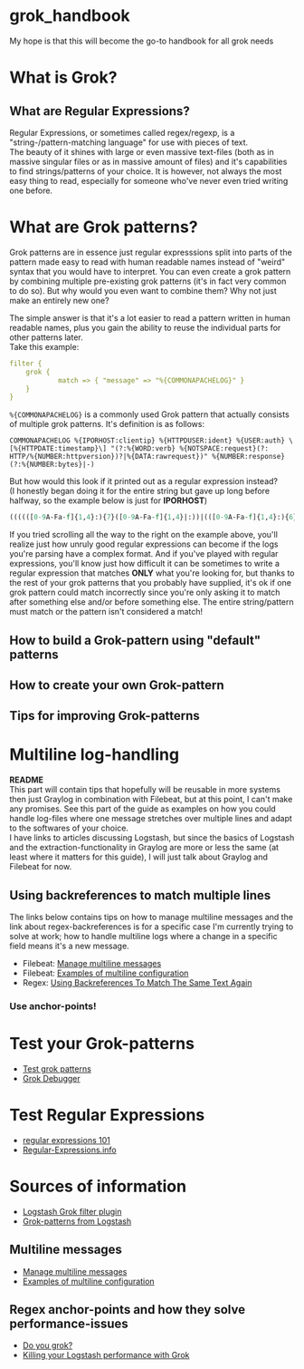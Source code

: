 # grok_handbook
My hope is that this will become the go-to handbook for all grok needs

# What is Grok?

## What are Regular Expressions?

Regular Expressions, or sometimes called regex/regexp, is a "string-/pattern-matching language" for use with pieces of text.  
The beauty of it shines with large or even massive text-files (both as in massive singular files or as in massive amount of files) and it's capabilities to find strings/patterns of your choice.
It is however, not always the most easy thing to read, especially for someone who've never even tried writing one before.


# What are Grok patterns?

Grok patterns are in essence just regular expresssions split into parts of the pattern made easy to read with human readable names instead of "weird" syntax that you would have to interpret.
You can even create a grok pattern by combining multiple pre-existing grok patterns (it's in fact very common to do so).
But why would you even want to combine them? Why not just make an entirely new one?   
  
The simple answer is that it's a lot easier to read a pattern written in human readable names, plus you gain the ability to reuse the individual parts for other patterns later.  
Take this example:

```yaml
filter {
    grok {
            match => { "message" => "%{COMMONAPACHELOG}" }
    }
}
```

`%{COMMONAPACHELOG}` is a commonly used Grok pattern that actually consists of multiple grok patterns.
It's definition is as follows:  

`COMMONAPACHELOG %{IPORHOST:clientip} %{HTTPDUSER:ident} %{USER:auth} \[%{HTTPDATE:timestamp}\] "(?:%{WORD:verb} %{NOTSPACE:request}(?: HTTP/%{NUMBER:httpversion})?|%{DATA:rawrequest})" %{NUMBER:response} (?:%{NUMBER:bytes}|-)`  
  
But how would this look if it printed out as a regular expression instead?  
(I honestly began doing it for the entire string but gave up long before halfway, so the example below is just for **IPORHOST**)

```perl
((((([0-9A-Fa-f]{1,4}:){7}([0-9A-Fa-f]{1,4}|:))|(([0-9A-Fa-f]{1,4}:){6}(:[0-9A-Fa-f]{1,4}|((25[0-5]|2[0-4]\d|1\d\d|[1-9]?\d)(\.(25[0-5]|2[0-4]\d|1\d\d|[1-9]?\d)){3})|:))|(([0-9A-Fa-f]{1,4}:){5}(((:[0-9A-Fa-f]{1,4}){1,2})|:((25[0-5]|2[0-4]\d|1\d\d|[1-9]?\d)(\.(25[0-5]|2[0-4]\d|1\d\d|[1-9]?\d)){3})|:))|(([0-9A-Fa-f]{1,4}:){4}(((:[0-9A-Fa-f]{1,4}){1,3})|((:[0-9A-Fa-f]{1,4})?:((25[0-5]|2[0-4]\d|1\d\d|[1-9]?\d)(\.(25[0-5]|2[0-4]\d|1\d\d|[1-9]?\d)){3}))|:))|(([0-9A-Fa-f]{1,4}:){3}(((:[0-9A-Fa-f]{1,4}){1,4})|((:[0-9A-Fa-f]{1,4}){0,2}:((25[0-5]|2[0-4]\d|1\d\d|[1-9]?\d)(\.(25[0-5]|2[0-4]\d|1\d\d|[1-9]?\d)){3}))|:))|(([0-9A-Fa-f]{1,4}:){2}(((:[0-9A-Fa-f]{1,4}){1,5})|((:[0-9A-Fa-f]{1,4}){0,3}:((25[0-5]|2[0-4]\d|1\d\d|[1-9]?\d)(\.(25[0-5]|2[0-4]\d|1\d\d|[1-9]?\d)){3}))|:))|(([0-9A-Fa-f]{1,4}:){1}(((:[0-9A-Fa-f]{1,4}){1,6})|((:[0-9A-Fa-f]{1,4}){0,4}:((25[0-5]|2[0-4]\d|1\d\d|[1-9]?\d)(\.(25[0-5]|2[0-4]\d|1\d\d|[1-9]?\d)){3}))|:))|(:(((:[0-9A-Fa-f]{1,4}){1,7})|((:[0-9A-Fa-f]{1,4}){0,5}:((25[0-5]|2[0-4]\d|1\d\d|[1-9]?\d)(\.(25[0-5]|2[0-4]\d|1\d\d|[1-9]?\d)){3}))|:)))(%.+)?|(?<![0-9])(?:(?:[0-1]?[0-9]{1,2}|2[0-4][0-9]|25[0-5])[.](?:[0-1]?[0-9]{1,2}|2[0-4][0-9]|25[0-5])[.](?:[0-1]?[0-9]{1,2}|2[0-4][0-9]|25[0-5])[.](?:[0-1]?[0-9]{1,2}|2[0-4][0-9]|25[0-5]))(?![0-9]))|\b(?:[0-9A-Za-z][0-9A-Za-z-]{0,62})(?:\.(?:[0-9A-Za-z][0-9A-Za-z-]{0,62}))*(\.?|\b))
```

If you tried scrolling all the way to the right on the example above, you'll realize just how unruly good regular expressions can become if the logs you're parsing have a complex format.
And if you've played with regular expressions, you'll know just how difficult it can be sometimes to write a regular expression that matches **ONLY** what you're looking for, but thanks to the rest of your grok patterns that you probably have supplied, it's ok if one grok pattern could match incorrectly since you're only asking it to match after something else and/or before something else.
The entire string/pattern must match or the pattern isn't considered a match! 

## How to build a Grok-pattern using "default" patterns

## How to create your own Grok-pattern

## Tips for improving Grok-patterns

# Multiline log-handling

**README**  
This part will contain tips that hopefully will be reusable in more systems then just Graylog in combination with Filebeat, but at this point, I can't make any promises. See this part of the guide as examples on how you could handle log-files where one message stretches over multiple lines and adapt to the softwares of your choice.  
I have links to articles discussing Logstash, but since the basics of Logstash and the extraction-functionality in Graylog are more or less the same (at least where it matters for this guide), I will just talk about Graylog and Filebeat for now.

## Using backreferences to match multiple lines

The links below contains tips on how to manage multiline messages and the link about regex-backreferences is for a specific case I'm currently trying to solve at work; how to handle multiline logs where a change in a specific field means it's a new message.

- Filebeat: [Manage multiline messages](https://www.elastic.co/guide/en/beats/filebeat/current/multiline-examples.html)
- Filebeat: [Examples of multiline configuration](https://www.elastic.co/guide/en/beats/filebeat/current/_examples_of_multiline_configuration.html)
- Regex: [Using Backreferences To Match The Same Text Again](https://www.regular-expressions.info/backref.html])

### Use anchor-points!

# Test your Grok-patterns
- [Test grok patterns](http://grokconstructor.appspot.com/do/match)
- [Grok Debugger](https://grokdebug.herokuapp.com/)

# Test Regular Expressions 

- [regular expressions 101](https://regex101.com/)
- [Regular-Expressions.info](https://www.regular-expressions.info/)

# Sources of information

- [Logstash Grok filter plugin](https://www.elastic.co/guide/en/logstash/current/plugins-filters-grok.html)
- [Grok-patterns from Logstash](https://github.com/logstash-plugins/logstash-patterns-core/blob/master/patterns/grok-patterns)

## Multiline messages

- [Manage multiline messages](https://www.elastic.co/guide/en/beats/filebeat/current/multiline-examples.html)
- [Examples of multiline configuration](https://www.elastic.co/guide/en/beats/filebeat/current/_examples_of_multiline_configuration.html) 

## Regex anchor-points and how they solve performance-issues
- [Do you grok?](https://www.elastic.co/blog/do-you-grok-grok)
- [Killing your Logstash performance with Grok](https://medium.com/@momchil.dev/killing-your-logstash-performance-with-grok-f5f23ae47956)
